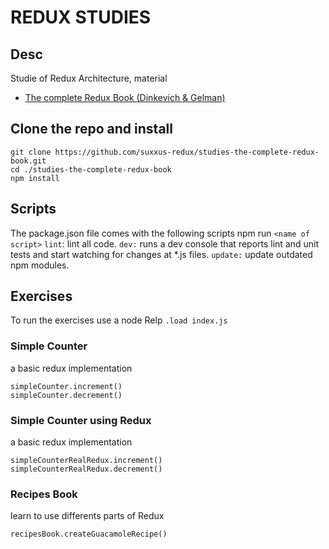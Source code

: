 # REDUX STUDIES

## Desc
Studie of Redux Architecture, material
- [The complete Redux Book (Dinkevich & Gelman)](https://leanpub.com/redux-book)

## Clone the repo and install
```
git clone https://github.com/suxxus-redux/studies-the-complete-redux-book.git
cd ./studies-the-complete-redux-book
npm install

```
## Scripts
The package.json file comes with the following scripts
npm run `<name of script>`
`lint`: lint all code.
`dev:` runs a dev console that reports lint and unit tests and start watching for changes at *.js files.
`update:` update outdated npm modules.

 ## Exercises
 To run the exercises use a node Relp
 `.load index.js`

 ### Simple Counter
 a basic redux implementation
 ```
 simpleCounter.increment()
 simpleCounter.decrement()

 ```
### Simple Counter using Redux
 a basic redux implementation
 ```
 simpleCounterRealRedux.increment()
 simpleCounterRealRedux.decrement()

 ```
### Recipes Book
learn to use differents parts of Redux
```
recipesBook.createGuacamoleRecipe()

```
